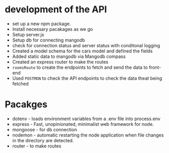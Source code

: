 # development of the API

- set up a new npm package.
- Install necessary pacakages as we go 
- Setup server.js 
- Setup db for connecting mangodb 
- check for connection status and server status with conditonal logging
- Created a model schema for the cars model and defined the fields 
- Added static data to mangodb via Mangodb compass
- Created an express router to make the routes 
- `roomsRoute` to create the endpoints to fetch and send the data to front-end 
- Used `POSTMON` to check the API endpoints to check the data theat being fetched



# Pacakges 

- dotenv - loads environment variables from a .env file into process.env
- express - Fast, unopinionated, minimalist web framework for node.
- mongoose - for db connection
- nodemon - automatic  restarting the node application when file changes in the directory are detected.
- router - to make routes



